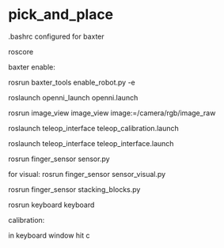 # pick_and_place

.bashrc configured for baxter

roscore

baxter enable:

rosrun baxter_tools enable_robot.py -e

roslaunch openni_launch openni.launch

rosrun image_view image_view image:=/camera/rgb/image_raw

roslaunch teleop_interface teleop_calibration.launch

roslaunch teleop_interface teleop_interface.launch

rosrun finger_sensor sensor.py

for visual: rosrun finger_sensor sensor_visual.py

rosrun finger_sensor stacking_blocks.py

rosrun keyboard keyboard

calibration:

in keyboard window hit c
